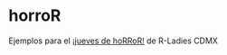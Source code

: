 # horroR

Ejemplos para el [¡jueves de hoRRoR!](https://www.meetup.com/es-ES/rladies-cdmx/events/281678028/) de R-Ladies CDMX
